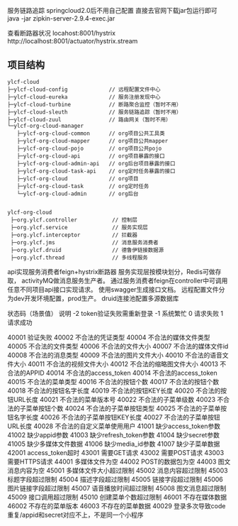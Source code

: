 
服务链路追踪
springcloud2.0后不用自己配置 直接去官网下载jar包运行即可
java -jar zipkin-server-2.9.4-exec.jar

查看断路器状况
locahost:8001/hystrix
http://localhost:8001/actuator/hystrix.stream



## 项目结构
```
ylcf-cloud
├─ylcf-cloud-config             // 远程配置文件中心
├─ylcf-cloud-eureka             // 服务注册发现中心
├─ylcf-cloud-turbine            // 断路聚合监控（暂时不用）
├─ylcf-cloud-sleuth             // 服务链路追踪（暂时不用）
├─ylcf-cloud-zuul               // 路由网关（暂时不用）
└─ylcf-org-cloud-manager        
   ├─ylcf-org-cloud-common      // org项目公共工具类
   ├─ylcf-org-cloud-mapper      // org项目公共mapper
   ├─ylcf-org-cloud-pojo        // org项目公共pojo
   ├─ylcf-org-cloud-api         // org项目暴露的接口
   ├─ylcf-org-cloud-admin-api   // org后台项目暴露的接口
   ├─ylcf-org-cloud-task-api    // org定时任务暴露的接口
   ├─ylcf-org-cloud             // org项目
   ├─ylcf-org-cloud-task        // org定时任务
   └─ylcf-org-cloud-admin       // org后台
    
    
ylcf-org-cloud
 ├─org.ylcf.controller           // 控制层
 ├─org.ylcf.service              // 服务实现层
 ├─org.ylcf.interceptor          // 拦截器
 ├─org.ylcf.jms                  // 消息服务消费者
 ├─org.ylcf.druid                // 德鲁伊链接数据源
 ├─org.ylcf.thread               // 多线程服务
```

api实现服务消费者feign+hystrix断路器
服务实现层按模块划分，Redis可做存取， activityMQ做消息服务生产者。
通过服务消费者feign在controller中可调用任意不同项目api接口实现请求。
使用swagger生成接口文档。
远程配置文件分为dev开发环境配置，prod生产。
druid连接池配置多源数据库



状态码（场景值）	说明
 -2     token验证失败需重新登录
 -1	    系统繁忙
 0      请求失败
 1	    请求成功
 
 40001	验证失败
 40002	不合法的凭证类型
 40004	不合法的媒体文件类型
 40005	不合法的文件类型
 40006	不合法的文件大小
 40007	不合法的媒体文件id
 40008	不合法的消息类型
 40009	不合法的图片文件大小
 40010	不合法的语音文件大小
 40011	不合法的视频文件大小
 40012	不合法的缩略图文件大小
 40013	不合法的APPID
 40014	不合法的access_token
 40014	不合法的access_token
 40015	不合法的菜单类型
 40016	不合法的按钮个数
 40017	不合法的按钮个数
 40018	不合法的按钮名字长度
 40019	不合法的按钮KEY长度
 40020	不合法的按钮URL长度 
 40021	不合法的菜单版本号
 40022	不合法的子菜单级数
 40023	不合法的子菜单按钮个数
 40024	不合法的子菜单按钮类型
 40025	不合法的子菜单按钮名字长度
 40026	不合法的子菜单按钮KEY长度
 40027	不合法的子菜单按钮URL长度
 40028	不合法的自定义菜单使用用户
 41001	缺少access_token参数
 41002	缺少appid参数
 41003	缺少refresh_token参数
 41004	缺少secret参数
 41005	缺少多媒体文件数据
 41006	缺少media_id参数
 41007	缺少子菜单数据
 42001	access_token超时
 43001	需要GET请求
 43002	需要POST请求
 43003	需要HTTPS请求
 44001	多媒体文件为空
 44002	POST的数据包为空
 44003	图文消息内容为空
 45001	多媒体文件大小超过限制
 45002	消息内容超过限制
 45003	标题字段超过限制
 45004	描述字段超过限制
 45005	链接字段超过限制
 45006	图片链接字段超过限制
 45007	语音播放时间超过限制
 45008	图文消息超过限制
 45009	接口调用超过限制
 45010	创建菜单个数超过限制
 46001	不存在媒体数据
 46002	不存在的菜单版本
 46003	不存在的菜单数据
40029	登录多次导致code重复/appid和secret对应不上，不是同一个小程序

